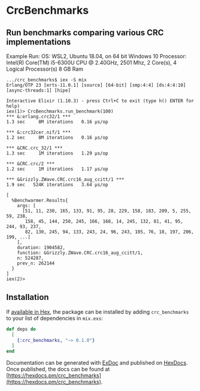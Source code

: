 # CrcBenchmarks

## Run benchmarks comparing various CRC implementations

Example Run: 
  OS: WSL2, Ubuntu 18.04, on 64 bit Windows 10
  Processor:	Intel(R) Core(TM) i5-6300U CPU @ 2.40GHz, 2501 Mhz, 2 Core(s), 4 Logical Processor(s)
  8 GB Ram


```
.../crc_benchmarks$ iex -S mix
Erlang/OTP 23 [erts-11.0.1] [source] [64-bit] [smp:4:4] [ds:4:4:10] [async-threads:1] [hipe]

Interactive Elixir (1.10.3) - press Ctrl+C to exit (type h() ENTER for help)
iex(1)> CrcBenchmarks.run_benchmark(100)
*** &:erlang.crc32/1 ***
1.3 sec     8M iterations   0.16 μs/op

*** &:crc32cer.nif/1 ***
1.2 sec     8M iterations   0.16 μs/op

*** &CRC.crc_32/1 ***
1.3 sec     1M iterations   1.29 μs/op

*** &CRC.crc/2 ***
1.2 sec     1M iterations   1.17 μs/op

*** &Grizzly.ZWave.CRC.crc16_aug_ccitt/1 ***
1.9 sec   524K iterations   3.64 μs/op

[
  %Benchwarmer.Results{
    args: [
      [51, 11, 230, 165, 133, 91, 95, 28, 229, 158, 183, 209, 5, 255, 59, 238,
       158, 45, 144, 250, 245, 166, 168, 14, 245, 132, 81, 41, 95, 244, 93, 237,
       82, 130, 245, 94, 133, 243, 24, 96, 243, 105, 76, 18, 197, 206, 199, ...]
    ],
    duration: 1904582,
    function: &Grizzly.ZWave.CRC.crc16_aug_ccitt/1,
    n: 524287,
    prev_n: 262144
  }
]
iex(2)>
```

## Installation

If [available in Hex](https://hex.pm/docs/publish), the package can be installed
by adding `crc_benchmarks` to your list of dependencies in `mix.exs`:

```elixir
def deps do
  [
    {:crc_benchmarks, "~> 0.1.0"}
  ]
end
```

Documentation can be generated with [ExDoc](https://github.com/elixir-lang/ex_doc)
and published on [HexDocs](https://hexdocs.pm). Once published, the docs can
be found at [https://hexdocs.pm/crc_benchmarks](https://hexdocs.pm/crc_benchmarks).

